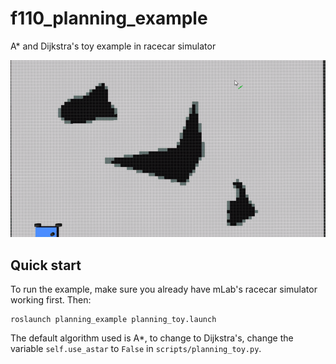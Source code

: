 # f110_planning_example
A* and Dijkstra's toy example in racecar simulator

![](https://github.com/hzheng40/f110_planning_example/blob/master/astar.gif?raw=true)

## Quick start

To run the example, make sure you already have mLab's racecar simulator working first.
Then:

```
roslaunch planning_example planning_toy.launch
```

The default algorithm used is A*, to change to Dijkstra's, change the variable ```self.use_astar``` to ```False``` in ```scripts/planning_toy.py```.
